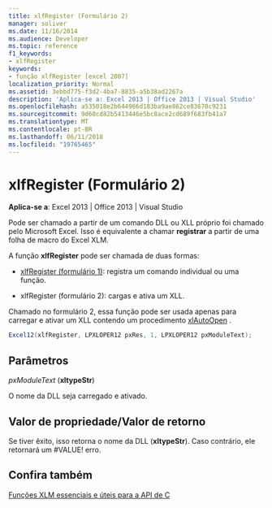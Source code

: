 ```yaml
---
title: xlfRegister (Formulário 2)
manager: soliver
ms.date: 11/16/2014
ms.audience: Developer
ms.topic: reference
f1_keywords:
- xlfRegister
keywords:
- função xlfRegister [excel 2007]
localization_priority: Normal
ms.assetid: 3ebbd775-f3d2-4ba7-8835-a5b38ad2267a
description: 'Aplica-se a: Excel 2013 | Office 2013 | Visual Studio'
ms.openlocfilehash: a535018e2b644966d183ba9ae862ce83670c9231
ms.sourcegitcommit: 9d60cd82b5413446e5bc8ace2cd689f683fb41a7
ms.translationtype: MT
ms.contentlocale: pt-BR
ms.lasthandoff: 06/11/2018
ms.locfileid: "19765465"
---
```

# <a name="xlfregister-form-2"></a>xlfRegister (Formulário 2)

 **Aplica-se a**: Excel 2013 | Office 2013 | Visual Studio 
  
Pode ser chamado a partir de um comando DLL ou XLL próprio foi chamado pelo Microsoft Excel. Isso é equivalente a chamar **registrar** a partir de uma folha de macro do Excel XLM. 
  
A função **xlfRegister** pode ser chamada de duas formas: 
  
- [xlfRegister (formulário 1)](xlfregister-form-1.md): registra um comando individual ou uma função.
    
- xlfRegister (formulário 2): cargas e ativa um XLL.
    
Chamado no formulário 2, essa função pode ser usada apenas para carregar e ativar um XLL contendo um procedimento [xlAutoOpen](xlautoopen.md) . 
  
```cs
Excel12(xlfRegister, LPXLOPER12 pxRes, 1, LPXLOPER12 pxModuleText);
```

## <a name="parameters"></a>Parâmetros

 _pxModuleText_ (**xltypeStr**)
  
O nome da DLL seja carregado e ativado.
  
## <a name="property-valuereturn-value"></a>Valor de propriedade/Valor de retorno

Se tiver êxito, isso retorna o nome da DLL (**xltypeStr**). Caso contrário, ele retornará um #VALUE! erro.
  
## <a name="see-also"></a>Confira também



[Funções XLM essenciais e úteis para a API de C](essential-and-useful-c-api-xlm-functions.md)

